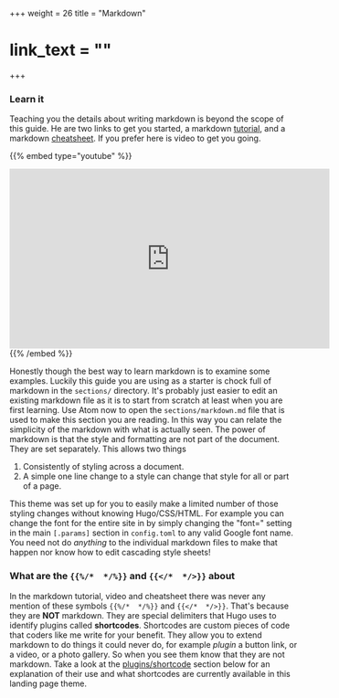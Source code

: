 +++
weight = 26
title = "Markdown"
# link_text = ""
+++
### Learn it

Teaching you the details about writing markdown is beyond the scope of this guide.  He are two links to get you started, a markdown [tutorial](http://www.markdowntutorial.com/), and a markdown [cheatsheet](https://github.com/adam-p/markdown-here/wiki/Markdown-Cheatsheet).  If you prefer here is video to get you going.

{{% embed type="youtube" %}}
<iframe width="560" height="315" src="https://www.youtube.com/embed/HndN6P9ke6U" frameborder="0" allowfullscreen></iframe>
{{% /embed  %}}

Honestly though the best way to learn markdown is to examine some examples. Luckily this guide you are using as a starter is chock full of markdown in the ```sections/``` directory.  It's probably just easier to edit an existing markdown file as it is to start from scratch at least when you are first learning.   Use Atom now to open the  ```sections/markdown.md``` file that is used to make this section you are reading.  In this way you can relate the simplicity of the markdown with what is actually seen.  The power of markdown is that the style and formatting are not part of the document.  They are set separately.  This allows two things

1.  Consistently of styling across a document.  
2.  A simple one line change to a style can change that style for all or part of a page.

This theme was set up for you to easily make a limited number of those styling changes without knowing Hugo/CSS/HTML.  For example you can change the font for the entire site in by simply changing the "font=" setting in the main ```[.params]``` section in ```config.toml``` to any valid Google font name. You need not do *anything* to the individual markdown files to make that happen nor know how to edit cascading style sheets!

### What are the ```{{%/*  */%}}``` and ```{{</*  */>}}``` about

In the markdown tutorial, video and cheatsheet there was never any mention of these symbols ```{{%/*  */%}}``` and ```{{</*  */>}}```.  That's because they are **NOT** markdown.  They are special delimiters that Hugo uses to identify plugins called **shortcodes**.  Shortcodes are custom pieces of code that coders like me write for your benefit.  They allow you to extend markdown to do things it could never do, for example *plugin* a button link, or a video, or a photo gallery.  So when you see them know that they are not markdown.  Take a look at the [plugins/shortcode](#plugins) section below for an explanation of their use and what shortcodes are currently available in this landing page theme.
